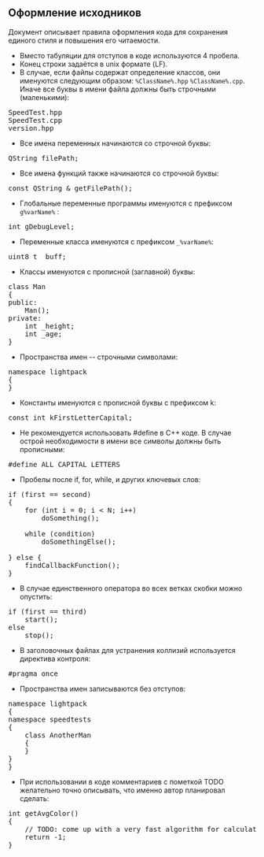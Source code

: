 ## Оформление исходников

Документ описывает правила оформления кода для сохранения единого стиля и повышения его читаемости.

- Вместо табуляции для отступов в коде используются 4 пробела.
- Конец строки задаётся в unix формате (LF).
- В случае, если файлы содержат определение классов, они именуются следующим образом: `%ClassName%.hpp` `%ClassName%.cpp`. Иначе все буквы в имени файла должны быть строчными (маленькими):

<pre>
SpeedTest.hpp
SpeedTest.cpp
version.hpp
</pre>

- Все имена переменных начинаются со строчной буквы:
<pre>
QString filePath;
</pre>

- Все имена функций также начинаются со строчной буквы:
<pre>
const QString & getFilePath();
</pre>

- Глобальные переменные программы именуются с префиксом `g%varName%` :
<pre>
int gDebugLevel;
</pre>

- Переменные класса именуются с префиксом `_%varName%`:
<pre>
uint8_t _buff;
</pre>

- Классы именуются с прописной (заглавной) буквы:
<pre>
class Man
{
public:
    Man();
private:
    int _height;
    int _age;
}
</pre>

- Пространства имен -- строчными символами:
<pre>
namespace lightpack
{
}
</pre>

- Константы именуются с прописной буквы с префиксом k:
<pre>
const int kFirstLetterCapital;
</pre> 

- Не рекомендуется использовать #define в C++ коде. В случае острой необходимости в имени все символы должны быть прописными:
<pre>
#define ALL_CAPITAL_LETTERS
</pre>

- Пробелы после if, for, while, и других ключевых слов:
<pre>
if (first == second)
{
    for (int i = 0; i < N; i++)
        doSomething();

    while (condition)
        doSomethingElse();

} else {
    findCallbackFunction();
}
</pre>

- В случае единственного оператора во всех ветках скобки можно опустить:
<pre>
if (first == third)
    start();
else
    stop();
</pre>

- В заголовочных файлах для устранения коллизий используется директива контроля: 
<pre>
#pragma once
</pre>

- Пространства имен записываются без отступов:
<pre>
namespace lightpack
{
namespace speedtests
{
    class AnotherMan
    {
    }
}
}
</pre> 

- При использовании в коде комментариев с пометкой TODO желательно точно описывать, что именно автор планировал сделать:
<pre>
int getAvgColor()
{
    // TODO: come up with a very fast algorithm for calculating the average color
    return -1;
}
</pre> 
